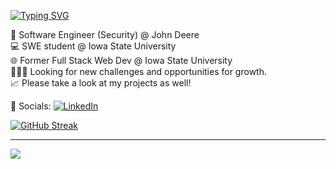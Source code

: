 [![Typing SVG](https://readme-typing-svg.herokuapp.com?font=Fira+Code&weight=900&size=30&pause=1000&color=8436F7&background=FFFFFF00&center=false&random=false&width=300&lines=William+Griner)](https://git.io/typing-svg)




<!--# 💫 About Me: -->
🔐 Software Engineer (Security) @ John Deere <br>💻 SWE student @ Iowa State University <br>🌐 Former Full Stack Web Dev @ Iowa State University <br> 👨🏼‍💻 Looking for new challenges and opportunities for growth. <br>📈 Please take a look at my projects as well!


🤝 Socials:
[![LinkedIn](https://img.shields.io/badge/LinkedIn-%230077B5.svg?logo=linkedin&logoColor=white)](https://www.linkedin.com/in/william-griner/) 

<!--
# 💻 Tech Stack:
![C](https://img.shields.io/badge/c-%2300599C.svg?style=plastic&logo=c&logoColor=white) ![Java](https://img.shields.io/badge/java-%23ED8B00.svg?style=plastic&logo=openjdk&logoColor=white) ![Python](https://img.shields.io/badge/python-3670A0?style=plastic&logo=python&logoColor=ffdd54) ![HTML5](https://img.shields.io/badge/html5-%23E34F26.svg?style=plastic&logo=html5&logoColor=white) ![MySQL](https://img.shields.io/badge/mysql-%2300000f.svg?style=plastic&logo=mysql&logoColor=white)
-->
<!--# 📊 GitHub Stats: -->
<!--[](https://github-readme-stats.vercel.app/api?username=charles-arroyo&theme=gotham&hide_border=true&include_all_commits=false&count_private=false)<br/> -->
[![GitHub Streak](https://streak-stats.demolab.com?user=willyg23&theme=dracula)](https://git.io/streak-stats)
<br> <!-- ![](https://github-readme-stats.vercel.app/api/top-langs/?username=willyg23&theme=gotham&hide_border=true&include_all_commits=false&count_private=false&layout=compact) -->
<!--
## 🏆 GitHub Trophies
![](https://github-profile-trophy.vercel.app/?username=willyg23&theme=apprentice&no-frame=true&no-bg=true&margin-w=4)
-->
---
[![](https://visitcount.itsvg.in/api?id=willyg23&icon=0&color=0)](https://visitcount.itsvg.in)
